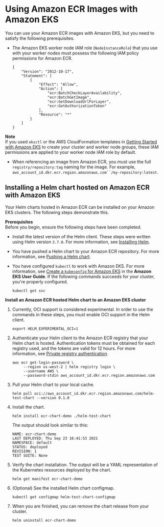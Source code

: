 # Using Amazon ECR Images with Amazon EKS<a name="ECR_on_EKS"></a>

You can use your Amazon ECR images with Amazon EKS, but you need to satisfy the following prerequisites\.
+ The Amazon EKS worker node IAM role \(`NodeInstanceRole`\) that you use with your worker nodes must possess the following IAM policy permissions for Amazon ECR\.

  ```
  {
      "Version": "2012-10-17",
      "Statement": [
          {
              "Effect": "Allow",
              "Action": [
                  "ecr:BatchCheckLayerAvailability",
                  "ecr:BatchGetImage",
                  "ecr:GetDownloadUrlForLayer",
                  "ecr:GetAuthorizationToken"
              ],
              "Resource": "*"
          }
      ]
  }
  ```
**Note**  
If you used `eksctl` or the AWS CloudFormation templates in [Getting Started with Amazon EKS](https://docs.aws.amazon.com/eks/latest/userguide/getting-started.html) to create your cluster and worker node groups, these IAM permissions are applied to your worker node IAM role by default\.
+ When referencing an image from Amazon ECR, you must use the full `registry/repository:tag` naming for the image\. For example, `aws_account_id.dkr.ecr.region.amazonaws.com``/my-repository:latest`\.

## Installing a Helm chart hosted on Amazon ECR with Amazon EKS<a name="using-helm-charts-eks"></a>

Your Helm charts hosted in Amazon ECR can be installed on your Amazon EKS clusters\. The following steps demonstrate this\.

**Prerequisites**  
Before you begin, ensure the following steps have been completed\.
+ Install the latest version of the Helm client\. These steps were written using Helm version `3.7.0`\. For more information, see [Installing Helm](https://helm.sh/docs/intro/install/)\.
+ You have pushed a Helm chart to your Amazon ECR repository\. For more information, see [Pushing a Helm chart](push-oci-artifact.md)\.
+ You have configured `kubectl` to work with Amazon EKS\. For more information, see [Create a `kubeconfig` for Amazon EKS](https://docs.aws.amazon.com/eks/latest/userguide/create-kubeconfig.html) in the **Amazon EKS User Guide**\. If the following commands succeeds for your cluster, you're properly configured\.

  ```
  kubectl get svc
  ```

**Install an Amazon ECR hosted Helm chart to an Amazon EKS cluster**

1. Currently, OCI support is considered experimental\. In order to use the commands in these steps, you must enable OCI support in the Helm client\.

   ```
   export HELM_EXPERIMENTAL_OCI=1
   ```

1. Authenticate your Helm client to the Amazon ECR registry that your Helm chart is hosted\. Authentication tokens must be obtained for each registry used, and the tokens are valid for 12 hours\. For more information, see [Private registry authentication](registry_auth.md)\.

   ```
   aws ecr get-login-password \
        --region us-west-2 | helm registry login \
        --username AWS \
        --password-stdin aws_account_id.dkr.ecr.region.amazonaws.com
   ```

1. Pull your Helm chart to your local cache\.

   ```
   helm pull oci://aws_account_id.dkr.ecr.region.amazonaws.com/helm-test-chart --version 0.1.0
   ```

1. Install the chart\.

   ```
   helm install ecr-chart-demo ./helm-test-chart
   ```

   The output should look similar to this:

   ```
   NAME: ecr-chart-demo
   LAST DEPLOYED: Thu Sep 23 16:41:53 2021
   NAMESPACE: default
   STATUS: deployed
   REVISION: 1
   TEST SUITE: None
   ```

1. Verify the chart installation\. The output will be a YAML representation of the Kubernetes resources deployed by the chart\.

   ```
   helm get manifest ecr-chart-demo
   ```

1. \(Optional\) See the installed Helm chart configmap\.

   ```
   kubectl get configmap helm-test-chart-configmap
   ```

1. When you are finished, you can remove the chart release from your cluster\.

   ```
   helm uninstall ecr-chart-demo
   ```